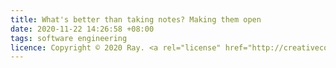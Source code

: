 ```yaml
---
title: What's better than taking notes? Making them open
date: 2020-11-22 14:26:58 +08:00
tags: software engineering
licence: Copyright © 2020 Ray. <a rel="license" href="http://creativecommons.org/licenses/by/4.0/"><img alt="Creative Commons Attribution 4.0 International License" src="https://i.creativecommons.org/l/by/4.0/80x15.png" /></a>
---
```


